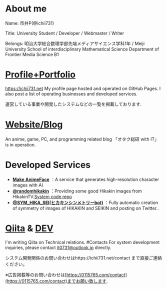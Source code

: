 # About me

Name: 市井P(@ichii731)

Title: University Student / Developer / Webmaster / Writer

Belongs: 明治大学総合数理学部先端メディアサイエンス学科1年 / Meiji University School of interdisciplinary Mathematical Science Department of Frontier Media Science B1


# [Profile+Portfolio](https://ichii731.net/)
https://ichii731.net
My profile page hosted and operated on GitHub Pages.
I also post a list of operating businesses and developed services.

運営している事業や開発したシステムなどの一覧を掲載しております.
# [Website/Blog](https://0115765.com/)
An anime, game, PC, and programming related blog 「オタク総研 with IT」 is in operation.
# Developed Services
- **[Make AnimeFace](https://ai.0115765.com/makeface/)** ：A service that generates high-resolution character images with AI
- **[@randomhikakin](https://twitter.com/randomhikakin)** ：Providing some good Hikakin images from HikakinTV.[System code repo](https://github.com/ichii731/randomhikakin)
- **[@SYM_HIKA_SEI(ヒカキンシンメトリーbot)](https://twitter.com/SYM_HIKA_SEI)** ：Fully automatic creation of symmetry of images of HIKAKIN and SEIKIN and posting on Twitter..
# [Qiita](https://qiita.com/ichii731/) & [DEV](https://dev.to/ichii731/)
I'm writing Qiita on Technical relations.
#Contacts
For system development inquiries, please contact it0731@outlook.jp directly.


システム開発関係のお問い合わせはhttps://ichii731.net/contact まで直接ご連絡ください。

※広告掲載等のお問い合わせは[https://0115765.com/contact](https://0115765.com/contact)までお願い致します.

